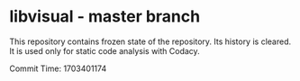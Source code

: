 # libvisual - master branch

This repository contains frozen state of the repository.
Its history is cleared. It is used only for static code
analysis with Codacy.

Commit Time: 1703401174